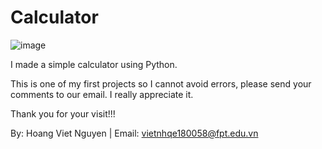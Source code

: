 # Calculator
![image](https://github.com/sinhvienfpt/calculator/assets/108646783/a992e589-470e-4032-9b94-904bbb4243b4)

I made a simple calculator using Python.

This is one of my first projects so I cannot avoid errors, please send your comments to our email. I really appreciate it.

Thank you for your visit!!!

By: Hoang Viet Nguyen | Email: vietnhqe180058@fpt.edu.vn
